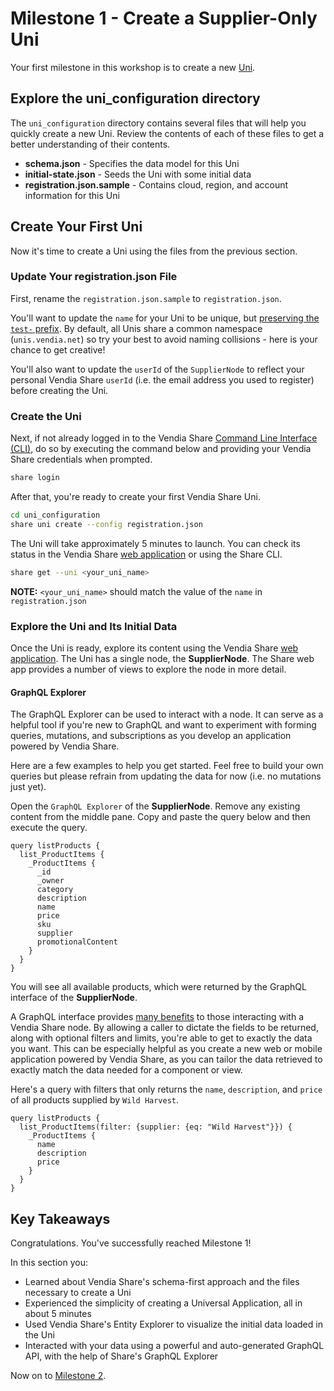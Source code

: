 # Milestone 1 - Create a Supplier-Only Uni
Your first milestone in this workshop is to create a new [Uni](https://www.vendia.net/docs/share/dev-and-use-unis).

## Explore the uni_configuration directory
The `uni_configuration` directory contains several files that will help you quickly create a new Uni.  Review the contents of each of these files to get a better understanding of their contents.

* __schema.json__ - Specifies the data model for this Uni
* __initial-state.json__ - Seeds the Uni with some initial data
* __registration.json.sample__ - Contains cloud, region, and account information for this Uni

## Create Your First Uni
Now it's time to create a Uni using the files from the previous section.

### Update Your registration.json File
First, rename the `registration.json.sample` to `registration.json`.  

You'll want to update the `name` for your Uni to be unique, but [preserving the `test-` prefix](https://www.vendia.net/docs/share/limits#uni-and-node-names).  By default, all Unis share a common namespace (`unis.vendia.net`) so try your best to avoid naming collisions - here is your chance to get creative!

You'll also want to update the `userId` of the `SupplierNode` to reflect your personal Vendia Share `userId` (i.e. the email address you used to register) before creating the Uni.

### Create the Uni
Next, if not already logged in to the Vendia Share [Command Line Interface (CLI)](https://vendia.net/docs/share/cli), do so by executing the command below and providing your Vendia Share credentials when prompted.

```bash
share login
```

After that, you're ready to create your first Vendia Share Uni.

```bash
cd uni_configuration
share uni create --config registration.json
```

The Uni will take approximately 5 minutes to launch.  You can check its status in the Vendia Share [web application](https://share.vendia.net) or using the Share CLI.

```bash
share get --uni <your_uni_name>
```

**NOTE:** `<your_uni_name>` should match the value of the `name` in `registration.json`

### Explore the Uni and Its Initial Data
Once the Uni is ready, explore its content using the Vendia Share [web application](https://share.vendia.net/).  The Uni has a single node, the **SupplierNode**.  The Share web app provides a number of views to explore the node in more detail.

#### GraphQL Explorer
The GraphQL Explorer can be used to interact with a node.  It can serve as a helpful tool if you're new to GraphQL and want to experiment with forming queries, mutations, and subscriptions as you develop an application powered by Vendia Share.

Here are a few examples to help you get started.  Feel free to build your own queries but please refrain from updating the data for now (i.e. no mutations just yet).

Open the `GraphQL Explorer` of the **SupplierNode**. Remove any existing content from the middle pane.  Copy and paste the query below and then execute the query.

```
query listProducts {
  list_ProductItems {
    _ProductItems {
      _id
      _owner
      category
      description
      name
      price
      sku
      supplier
      promotionalContent
    }
  }
}
```

You will see all available products, which were returned by the GraphQL interface of the **SupplierNode**.

A GraphQL interface provides [many benefits](https://www.vendia.net/blog/why-we-combined-graphql-and-a-serverless-distributed-ledger) to those interacting with a Vendia Share node.  By allowing a caller to dictate the fields to be returned, along with optional filters and limits, you're able to get to exactly the data you want.  This can be especially helpful as you create a new web or mobile application powered by Vendia Share, as you can tailor the data retrieved to exactly match the data needed for a component or view.

Here's a query with filters that only returns the `name`, `description`, and `price` of all products supplied by `Wild Harvest`.

```
query listProducts {
  list_ProductItems(filter: {supplier: {eq: "Wild Harvest"}}) {
    _ProductItems {
      name
      description
      price
    }
  }
}
```

## Key Takeaways
Congratulations.  You've successfully reached Milestone 1!

In this section you:

* Learned about Vendia Share's schema-first approach and the files necessary to create a Uni 
* Experienced the simplicity of creating a Universal Application, all in about 5 minutes
* Used Vendia Share's Entity Explorer to visualize the initial data loaded in the Uni
* Interacted with your data using a powerful and auto-generated GraphQL API, with the help of Share's GraphQL Explorer

Now on to [Milestone 2](README-Milestone2.md).
